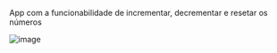 
App com a funcionabilidade de incrementar, decrementar e resetar os números

![image](https://github.com/user-attachments/assets/9605a736-2244-43cb-9c64-9890509a776e)
